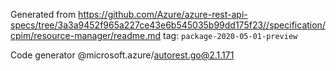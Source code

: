 Generated from https://github.com/Azure/azure-rest-api-specs/tree/3a3a9452f965a227ce43e6b545035b99dd175f23//specification/cpim/resource-manager/readme.md tag: `package-2020-05-01-preview`

Code generator @microsoft.azure/autorest.go@2.1.171



